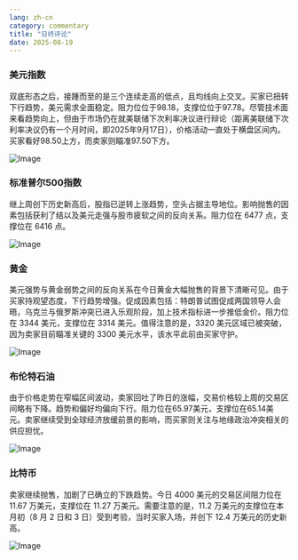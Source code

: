 ```yaml
---
lang: zh-cn
category: commentary
title: "日终评论"
date: 2025-08-19
---
```


### 美元指数

双底形态之后，接踵而至的是三个连续走高的低点，且均线向上交叉。买家已扭转下行趋势，美元需求全面稳定。阻力位位于98.18，支撑位位于97.78。尽管技术面来看趋势向上，但由于市场仍在就美联储下次利率决议进行辩论（距离美联储下次利率决议仍有一个月时间，即2025年9月17日），价格活动一直处于横盘区间内。买家看好98.50上方，而卖家则瞄准97.50下方。

![Image](https://markleighedu.github.io/img/Aug-2025/19-Aug-2025/usdindex.jpg)

### 标准普尔500指数

继上周创下历史新高后，股指已逆转上涨趋势，空头占据主导地位。影响抛售的因素包括获利了结以及美元走强与股市疲软之间的反向关系。阻力位在 6477 点，支撑位在 6416 点。

![Image](https://markleighedu.github.io/img/Aug-2025/19-Aug-2025/sp500.jpg)

### 黄金

美元强势与黄金弱势之间的反向关系在今日黄金大幅抛售的背景下清晰可见。由于买家持观望态度，下行趋势增强。促成因素包括：特朗普试图促成两国领导人会晤，乌克兰与俄罗斯冲突已进入乐观阶段，加上技术指标进一步推低金价。阻力位在 3344 美元，支撑位在 3314 美元。值得注意的是，3320 美元区域已被突破，因为卖家目前瞄准关键的 3300 美元水平，该水平此前由买家守护。

![Image](https://markleighedu.github.io/img/Aug-2025/19-Aug-2025/gold.jpg)

### 布伦特石油

由于价格走势在窄幅区间波动，卖家回吐了昨日的涨幅，交易价格较上周的交易区间略有下降。趋势和偏好均偏向下行。阻力位在65.97美元，支撑位在65.14美元。卖家继续受到全球经济放缓前景的影响，而买家则关注与地缘政治冲突相关的供应担忧。

![Image](https://markleighedu.github.io/img/Aug-2025/19-Aug-2025/brentoil.jpg)

### 比特币

卖家继续抛售，加剧了已确立的下跌趋势。今日 4000 美元的交易区间阻力位在 11.67 万美元，支撑位在 11.27 万美元。需要注意的是，11.2 万美元的支撑位在本月初（8 月 2 日和 3 日）受到考验，当时买家入场，并创下 12.4 万美元的历史新高。

![Image](https://markleighedu.github.io/img/Aug-2025/19-Aug-2025/bitcoin.jpg)

